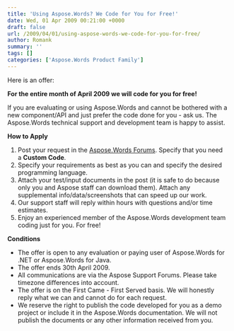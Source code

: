 ```yaml
---
title: 'Using Aspose.Words? We Code for You for Free!'
date: Wed, 01 Apr 2009 00:21:00 +0000
draft: false
url: /2009/04/01/using-aspose-words-we-code-for-you-for-free/
author: Romank
summary: ''
tags: []
categories: ['Aspose.Words Product Family']
---
```


Here is an offer:

**For the entire month of April 2009 we will code for you for free!**

If you are evaluating or using Aspose.Words and cannot be bothered with a new component/API and just prefer the code done for you - ask us. The Aspose.Words technical support and development team is happy to assist.

**How to Apply**

1.  Post your request in the [Aspose.Words Forums][1]. Specify that you need a **Custom Code**.
2.  Specify your requirements as best as you can and specify the desired programming language.
3.  Attach your test/input documents in the post (it is safe to do because only you and Aspose staff can download them). Attach any supplemental info/data/screenshots that can speed up our work.
4.  Our support staff will reply within hours with questions and/or time estimates.
5.  Enjoy an experienced member of the Aspose.Words development team coding just for you. For free!

**Conditions**

*   The offer is open to any evaluation or paying user of Aspose.Words for .NET or Aspose.Words for Java.
*   The offer ends 30th April 2009.
*   All communications are via the Aspose Support Forums. Please take timezone differences into account.
*   The offer is on the First Came - First Served basis. We will honestly reply what we can and cannot do for each request.
*   We reserve the right to publish the code developed for you as a demo project or include it in the Aspose.Words documentation. We will not publish the documents or any other information received from you.




[1]: http://www.aspose.com/community/forums/aspose.words-for-.net-java-reporting-services-and-jasperreports/75/showforum.aspx




